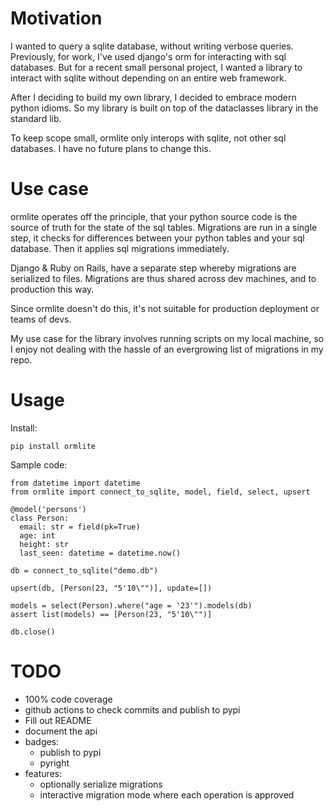 <!---
[![Checked with pyright](https://microsoft.github.io/pyright/img/pyright_badge.svg)](https://microsoft.github.io/pyright/)
--->

# Motivation
I wanted to query a sqlite database, without writing verbose queries. Previously, for work, I've used django's orm for interacting with sql databases. But for a recent small personal project, I wanted a library to interact with sqlite without depending on an entire web framework.

After I deciding to build my own library, I decided to embrace modern python idioms. So my library is built on top of the dataclasses library in the standard lib. 

To keep scope small, ormlite only interops with sqlite, not other sql databases. I have no future plans to change this.

# Use case

ormlite operates off the principle, that your python source code is the source of truth for the state of the sql tables. Migrations are run in a single step, it checks for differences between your python tables and your sql database. Then it applies sql migrations immediately.

Django & Ruby on Rails, have a separate step whereby migrations are serialized to files. Migrations are thus shared across dev machines, and to production this way. 

Since ormlite doesn't do this, it's not suitable for production deployment or teams of devs.

My use case for the library involves running scripts on my local machine, so I enjoy not dealing with the hassle of an evergrowing list of migrations in my repo.

# Usage

Install:
```
pip install ormlite
```

Sample code:
```python3
from datetime import datetime
from ormlite import connect_to_sqlite, model, field, select, upsert

@model('persons')
class Person:
  email: str = field(pk=True)
  age: int
  height: str
  last_seen: datetime = datetime.now()

db = connect_to_sqlite("demo.db")

upsert(db, [Person(23, "5'10\"")], update=[])

models = select(Person).where("age = '23'").models(db)
assert list(models) == [Person(23, "5'10\"")]

db.close()
```

# TODO
- 100% code coverage
- github actions to check commits and publish to pypi
- Fill out README
- document the api
- badges:
  - publish to pypi
  - pyright
- features:
  - optionally serialize migrations
  - interactive migration mode where each operation is approved
